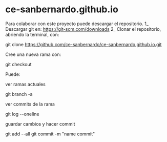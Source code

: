 # ce-sanbernardo.github.io

Para colaborar con este proyecto puede descargar el repositorio.
1_ Descargar git en: https://git-scm.com/downloads
2_ Clonar el repositorio, abriendo la terminal, con:

git clone https://github.com/ce-sanbernardo/ce-sanbernardo.github.io.git

Cree una nueva rama con:

git checkout

Puede:

ver ramas actuales

git branch -a

ver commits de la rama

git log --oneline

guardar cambios y hacer commit

git add --all
git commit -m "name commit"
